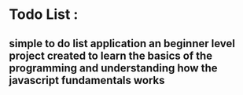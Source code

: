# Todo List :


## simple to do list application an beginner level project created to learn the basics of the programming and understanding how the javascript fundamentals works
